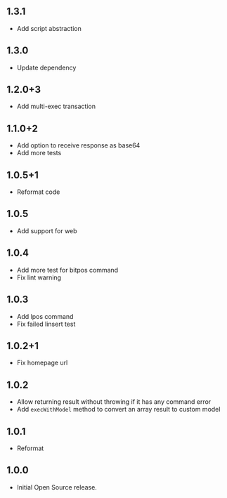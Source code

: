## 1.3.1

- Add script abstraction

## 1.3.0

- Update dependency

## 1.2.0+3

- Add multi-exec transaction

## 1.1.0+2

- Add option to receive response as base64
- Add more tests

## 1.0.5+1

- Reformat code

## 1.0.5

- Add support for web

## 1.0.4

- Add more test for bitpos command
- Fix lint warning

## 1.0.3

- Add lpos command
- Fix failed linsert test

## 1.0.2+1

- Fix homepage url

## 1.0.2

- Allow returning result without throwing if it has any command error
- Add ```execWithModel``` method to convert an array result to custom model

## 1.0.1

- Reformat

## 1.0.0

- Initial Open Source release.
